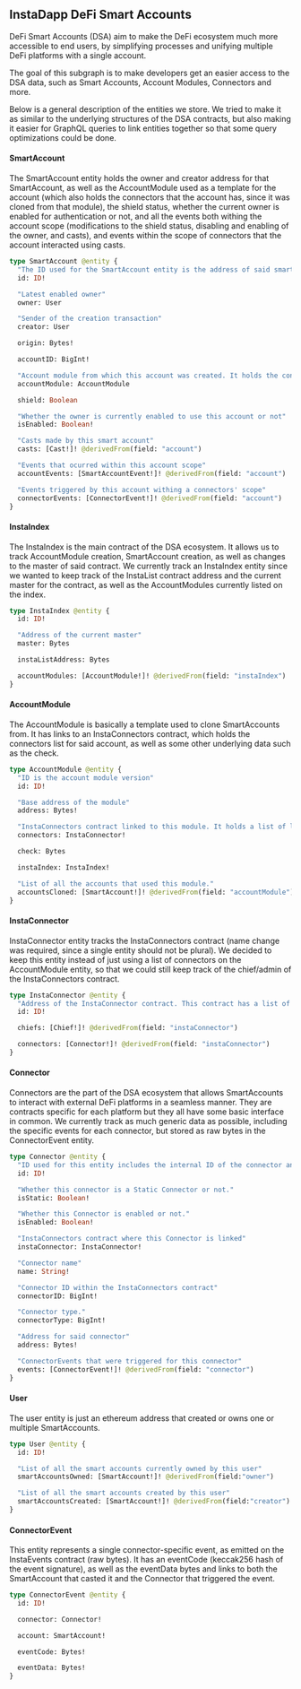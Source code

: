 ## InstaDapp DeFi Smart Accounts

DeFi Smart Accounts (DSA) aim to make the DeFi ecosystem much more accessible to end users, by simplifying processes and unifying multiple DeFi platforms with a single account.

The goal of this subgraph is to make developers get an easier access to the DSA data, such as Smart Accounts, Account Modules, Connectors and more.

Below is a general description of the entities we store. We tried to make it as similar to the underlying structures of the DSA contracts, but also making it easier for GraphQL queries to link entities together so that some query optimizations could be done.

#### SmartAccount

The SmartAccount entity holds the owner and creator address for that SmartAccount, as well as the AccountModule used as a template for the account (which also holds the connectors that the account has, since it was cloned from that module), the shield status, whether the current owner is enabled for authentication or not, and all the events both withing the account scope (modifications to the shield status, disabling and enabling of the owner, and casts), and events within the scope of connectors that the account interacted using casts.

```graphql
type SmartAccount @entity {
  "The ID used for the SmartAccount entity is the address of said smart account"
  id: ID!

  "Latest enabled owner"
  owner: User

  "Sender of the creation transaction"
  creator: User

  origin: Bytes!

  accountID: BigInt!

  "Account module from which this account was created. It holds the connectors linked to this account."
  accountModule: AccountModule

  shield: Boolean

  "Whether the owner is currently enabled to use this account or not"
  isEnabled: Boolean!

  "Casts made by this smart account"
  casts: [Cast!]! @derivedFrom(field: "account")

  "Events that ocurred within this account scope"
  accountEvents: [SmartAccountEvent!]! @derivedFrom(field: "account")

  "Events triggered by this account withing a connectors' scope"
  connectorEvents: [ConnectorEvent!]! @derivedFrom(field: "account")
}
```

#### InstaIndex

The InstaIndex is the main contract of the DSA ecosystem. It allows us to track AccountModule creation, SmartAccount creation, as well as changes to the master of said contract. We currently track an InstaIndex entity since we wanted to keep track of the InstaList contract address and the current master for the contract, as well as the AccountModules currently listed on the index.

```graphql
type InstaIndex @entity {
  id: ID!

  "Address of the current master"
  master: Bytes

  instaListAddress: Bytes

  accountModules: [AccountModule!]! @derivedFrom(field: "instaIndex")
}
```

#### AccountModule

The AccountModule is basically a template used to clone SmartAccounts from. It has links to an InstaConnectors contract, which holds the connectors list for said account, as well as some other underlying data such as the check.

```graphql
type AccountModule @entity {
  "ID is the account module version"
  id: ID!

  "Base address of the module"
  address: Bytes!

  "InstaConnectors contract linked to this module. It holds a list of linked connectors as well as chief/admin information for that contract."
  connectors: InstaConnector!

  check: Bytes

  instaIndex: InstaIndex!

  "List of all the accounts that used this module."
  accountsCloned: [SmartAccount!]! @derivedFrom(field: "accountModule")
}
```

#### InstaConnector

InstaConnector entity tracks the InstaConnectors contract (name change was required, since a single entity should not be plural). We decided to keep this entity instead of just using a list of connectors on the AccountModule entity, so that we could still keep track of the chief/admin of the InstaConnectors contract.

```graphql
type InstaConnector @entity {
  "Address of the InstaConnector contract. This contract has a list of connectors tracked."
  id: ID!

  chiefs: [Chief!]! @derivedFrom(field: "instaConnector")

  connectors: [Connector!]! @derivedFrom(field: "instaConnector")
}
```

#### Connector

Connectors are the part of the DSA ecosystem that allows SmartAccounts to interact with external DeFi platforms in a seamless manner. They are contracts specific for each platform but they all have some basic interface in common. We currently track as much generic data as possible, including the specific events for each connector, but stored as raw bytes in the ConnectorEvent entity.

```graphql
type Connector @entity {
  "ID used for this entity includes the internal ID of the connector and it's type"
  id: ID!

  "Whether this connector is a Static Connector or not."
  isStatic: Boolean!

  "Whether this Connector is enabled or not."
  isEnabled: Boolean!

  "InstaConnectors contract where this Connector is linked"
  instaConnector: InstaConnector!

  "Connector name"
  name: String!

  "Connector ID within the InstaConnectors contract"
  connectorID: BigInt!

  "Connector type."
  connectorType: BigInt!

  "Address for said connector"
  address: Bytes!

  "ConnectorEvents that were triggered for this connector"
  events: [ConnectorEvent!]! @derivedFrom(field: "connector")
}
```

#### User

The user entity is just an ethereum address that created or owns one or multiple SmartAccounts.

```graphql
type User @entity {
  id: ID!

  "List of all the smart accounts currently owned by this user"
  smartAccountsOwned: [SmartAccount!]! @derivedFrom(field:"owner")

  "List of all the smart accounts created by this user"
  smartAccountsCreated: [SmartAccount!]! @derivedFrom(field:"creator")
}
```


#### ConnectorEvent

This entity represents a single connector-specific event, as emitted on the InstaEvents contract (raw bytes). It has an eventCode (keccak256 hash of the event signature), as well as the eventData bytes and links to both the SmartAccount that casted it and the Connector that triggered the event.

```graphql
type ConnectorEvent @entity {
  id: ID!

  connector: Connector!

  account: SmartAccount!

  eventCode: Bytes!

  eventData: Bytes!
}
```
